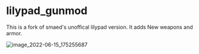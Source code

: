 # lilypad_gunmod
This is a fork of smaed's unoffical lilypad version. It adds New weapons and armor.

![image_2022-06-15_175255687](https://user-images.githubusercontent.com/65151895/173936983-0406b033-eb94-40dd-b3fd-fd869223ca89.png)
